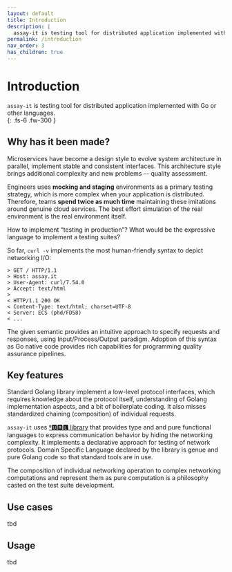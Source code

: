 ```yaml
---
layout: default
title: Introduction
description: |
  assay-it is testing tool for distributed application implemented with Go or other languages. It proposes a type safe and pure functional style for implementation of testing strategy. 
permalink: /introduction
nav_order: 3
has_children: true
---
```


# Introduction

`assay-it` is testing tool for distributed application implemented with Go or other languages.  
{: .fs-6 .fw-300 }


## Why has it been made?

Microservices have become a design style to evolve system architecture in parallel, implement stable and consistent interfaces. This architecture style brings additional complexity and new problems -- quality assessment. 

Engineers uses **mocking and staging** environments as a primary testing strategy, which is more complex when your application is distributed. Therefore, teams **spend twice as much time** maintaining these imitations around genuine cloud services. The best effort simulation of the real environment is the real environment itself. 

How to implement “testing in production”? What would be the expressive language to implement a testing suites?

So far, `curl -v` implements the most human-friendly syntax to depict networking I/O:

```
> GET / HTTP/1.1
> Host: assay.it
> User-Agent: curl/7.54.0
> Accept: text/html
>
< HTTP/1.1 200 OK
< Content-Type: text/html; charset=UTF-8
< Server: ECS (phd/FD58)
< ...
```

The given semantic provides an intuitive approach to specify requests and responses, using Input/Process/Output paradigm. Adoption of this syntax as Go native code provides rich capabilities for programming quality assurance pipelines. 


## Key features

Standard Golang library implement a low-level protocol interfaces, which requires knowledge about the protocol itself, understanding of Golang implementation aspects, and a bit of boilerplate coding. It also misses standardized chaining (composition) of individual requests.

`assay-it` uses [ᵍ🆄🆁🅻 library](https://github.com/fogfish/gurl) that provides type and and pure functional languages to express communication behavior by hiding the networking complexity. It implements a declarative approach for testing of network protocols. Domain Specific Language declared by the library is genue and pure Golang code so that standard tools are in use.

The composition of individual networking operation to complex networking computations and represent them as pure computation is a philosophy casted on the test suite development.   


## Use cases

tbd

## Usage

tbd

